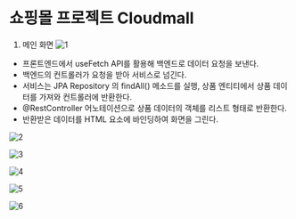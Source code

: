 # 쇼핑몰 프로젝트 Cloudmall

1. 메인 화면
![1](https://github.com/gowoonhae/VueSpring/assets/131464304/0c5f3d05-b553-47f6-83c4-9b1b9bae441d)
- 프론트엔드에서 useFetch API를 활용해 백엔드로 데이터 요청을 보낸다.
- 백엔드의 컨트롤러가 요청을 받아 서비스로 넘긴다.
- 서비스는 JPA Repository 의 findAll() 메소드를 실행, 상품 엔티티에서 상품 데이터를 가져와 컨트롤러에 반환한다.
- @RestController 어노테이션으로 상품 데이터의 객체를 리스트 형태로 반환한다.
- 반환받은 데이터를 HTML 요소에 바인딩하여 화면을 그린다.

![2](https://github.com/gowoonhae/VueSpring/assets/131464304/d587318c-5e72-45e2-b552-cf14edca98d2)

![3](https://github.com/gowoonhae/VueSpring/assets/131464304/b7489f34-d387-4cec-80c7-0b671d94d95f)

![4](https://github.com/gowoonhae/VueSpring/assets/131464304/0a6b31f2-35b1-4089-ab19-27fa130bf61f)

![5](https://github.com/gowoonhae/VueSpring/assets/131464304/6501c2d7-afa1-4e4b-bfdc-80fbdc52d390)

![6](https://github.com/gowoonhae/VueSpring/assets/131464304/a352a355-f96b-40cf-bd08-31af341daeed)
